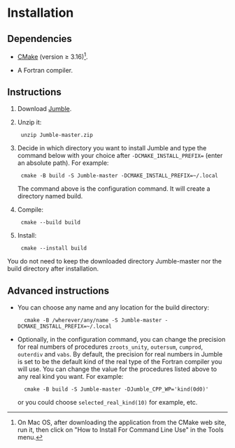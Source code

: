 # Installation

## Dependencies

- [CMake](https://cmake.org/download) (version ≥ 3.16)[^1].

- A Fortran compiler.

## Instructions

1. Download
   [Jumble](https://github.com/lguez/Jumble/archive/refs/heads/master.zip).

2. Unzip it:

		unzip Jumble-master.zip

3. Decide in which directory you want to install Jumble and type the
   command below with your choice after `-DCMAKE_INSTALL_PREFIX=`
   (enter an absolute path). For example:

		cmake -B build -S Jumble-master -DCMAKE_INSTALL_PREFIX=~/.local

	The command above is the configuration command. It will create a
	directory named build.

4. Compile:

		cmake --build build

5. Install:

        cmake --install build

You do not need to keep the downloaded directory Jumble-master nor the
build directory after installation.

## Advanced instructions

- You can choose any name and any location for the build
  directory:

		cmake -B /wherever/any/name -S Jumble-master -DCMAKE_INSTALL_PREFIX=~/.local

- Optionally, in the configuration command, you can change the
  precision for real numbers of procedures `zroots_unity`, `outersum`,
  `cumprod`, `outerdiv` and `vabs`. By default, the precision for real
  numbers in Jumble is set to be the default kind of the real type of
  the Fortran compiler you will use. You can change the value for the
  procedures listed above to any real kind you want. For example:

		cmake -B build -S Jumble-master -DJumble_CPP_WP='kind(0d0)'

	or you could choose `selected_real_kind(10)` for example, etc.

[^1]: On Mac OS, after downloading the application from the CMake web
    site, run it, then click on "How to Install For Command Line Use"
    in the Tools menu.
